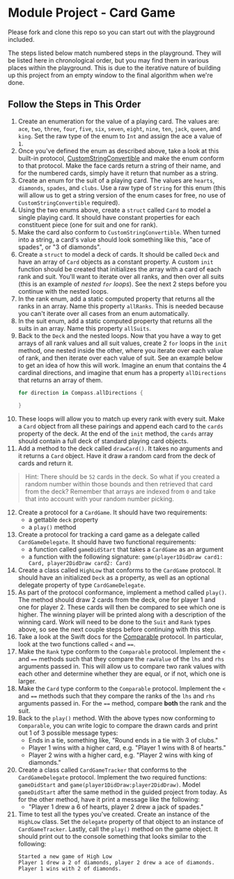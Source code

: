 # Module Project - Card Game

Please fork and clone this repo so you can start out with the playground included.

The steps listed below match numbered steps in the playground. They will be listed here in chronological order, but you may find them in various places within the playground. This is due to the iterative nature of building up this project from an empty window to the final algorithm when we're done.

## Follow the Steps in This Order

1. Create an enumeration for the value of a playing card. The values are: `ace`, `two`, `three`, `four`, `five`, `six`, `seven`, `eight`, `nine`, `ten`, `jack`, `queen`, and `king`. Set the raw type of the enum to `Int` and assign the ace a value of `1`.
2. Once you've defined the enum as described above, take a look at this built-in protocol, [CustomStringConvertible](https://developer.apple.com/documentation/swift/customstringconvertible) and make the enum conform to that protocol. Make the face cards return a string of their name, and for the numbered cards, simply have it return that number as a string.
3. Create an enum for the suit of a playing card. The values are `hearts`, `diamonds`, `spades`, and `clubs`. Use a raw type of `String` for this enum (this will allow us to get a string version of the enum cases for free, no use of `CustomStringConvertible` required).
4. Using the two enums above, create a `struct` called `Card` to model a single playing card. It should have constant properties for each constituent piece (one for suit and one for rank).
5. Make the card also conform to `CustomStringConvertible`. When turned into a string, a card's value should look something like this, "ace of spades", or "3 of diamonds".
6. Create a `struct` to model a deck of cards. It should be called `Deck` and have an array of `Card` objects as a constant property. A custom `init` function should be created that initializes the array with a card of each rank and suit. You'll want to iterate over all ranks, and then over all suits (this is an example of _nested `for` loops_). See the next 2 steps before you continue with the nested loops.
7. In the rank enum, add a static computed property that returns all the ranks in an array. Name this property `allRanks`. This is needed because you can't iterate over all cases from an enum automatically.
8. In the suit enum, add a static computed property that returns all the suits in an array. Name this property `allSuits`.
9. Back to the `Deck` and the nested loops. Now that you have a way to get arrays of all rank values and all suit values, create 2 `for` loops in the `init` method, one nested inside the other, where you iterate over each value of rank, and then iterate over each value of suit. See an example below to get an idea of how this will work. Imagine an enum that contains the 4 cardinal directions, and imagine that enum has a property `allDirections` that returns an array of them.
    ```swift
    for direction in Compass.allDirections {

    }
    ```
10. These loops will allow you to match up every rank with every suit. Make a `Card` object from all these pairings and append each card to the `cards` property of the deck. At the end of the `init` method, the `cards` array should contain a full deck of standard playing card objects.
11. Add a method to the deck called `drawCard()`. It takes no arguments and it returns a `Card` object. Have it draw a random card from the deck of cards and return it.
>Hint: There should be `52` cards in the deck. So what if you created a random number within those bounds and then retrieved that card from the deck? Remember that arrays are indexed from `0` and take that into account with your random number picking.
12. Create a protocol for a `CardGame`. It should have two requirements:
    * a gettable `deck` property
    * a `play()` method
13. Create a protocol for tracking a card game as a delegate called `CardGameDelegate`. It should have two functional requirements:
    * a function called `gameDidStart` that takes a `CardGame` as an argument
    * a function with the following signature: `game(player1DidDraw card1: Card, player2DidDraw card2: Card)`
14. Create a class called `HighLow` that conforms to the `CardGame` protocol. It should have an initialized `Deck` as a property, as well as an optional delegate property of type `CardGameDelegate`.
15. As part of the protocol conformance, implement a method called `play()`. The method should draw 2 cards from the deck, one for player 1 and one for player 2. These cards will then be compared to see which one is higher. The winning player will be printed along with a description of the winning card. Work will need to be done to the `Suit` and `Rank` types above, so see the next couple steps before continuing with this step.
16. Take a look at the Swift docs for the [Comparable](https://developer.apple.com/documentation/swift/comparable) protocol. In particular, look at the two functions called `<` and `==`.
17. Make the `Rank` type conform to the `Comparable` protocol. Implement the `<` and `==` methods such that they compare the `rawValue` of the `lhs` and `rhs` arguments passed in. This will allow us to compare two rank values with each other and determine whether they are equal, or if not, which one is larger.
18. Make the `Card` type conform to the `Comparable` protocol. Implement the `<` and `==` methods such that they compare the ranks of the `lhs` and `rhs` arguments passed in. For the `==` method, compare **both** the rank and the suit.
19. Back to the `play()` method. With the above types now conforming to `Comparable`, you can write logic to compare the drawn cards and print out 1 of 3 possible message types:
    * Ends in a tie, something like, "Round ends in a tie with 3 of clubs."
    * Player 1 wins with a higher card, e.g. "Player 1 wins with 8 of hearts."
    * Player 2 wins with a higher card, e.g. "Player 2 wins with king of diamonds."
20. Create a class called `CardGameTracker` that conforms to the `CardGameDelegate` protocol. Implement the two required functions: `gameDidStart` and `game(player1DidDraw:player2DidDraw)`. Model `gameDidStart` after the same method in the guided project from today. As for the other method, have it print a message like the following:
    * "Player 1 drew a 6 of hearts, player 2 drew a jack of spades."
21. Time to test all the types you've created. Create an instance of the `HighLow` class. Set the `delegate` property of that object to an instance of `CardGameTracker`. Lastly, call the `play()` method on the game object. It should print out to the console something that looks similar to the following:
    ```
    Started a new game of High Low
    Player 1 drew a 2 of diamonds, player 2 drew a ace of diamonds.
    Player 1 wins with 2 of diamonds.
    ```